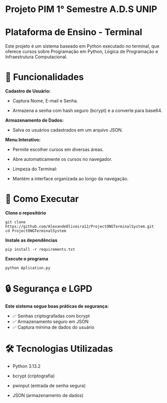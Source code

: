 # Projeto PIM 1° Semestre A.D.S UNIP

# Plataforma de Ensino - Terminal
Este projeto é um sistema baseado em Python executado no terminal, que oferece cursos sobre Programação em Python, Lógica de Programação e Infraestrutura Computacional.

# 📌 Funcionalidades

**Cadastro de Usuário:**

* Captura Nome, E-mail e Senha.

* Armazena a senha com hash seguro (bcrypt) e a converte para base64.

**Armazenamento de Dados:**

* Salva os usuários cadastrados em um arquivo JSON.

**Menu Interativo:**

* Permite escolher cursos em diversas áreas.

* Abre automaticamente os cursos no navegador.

* Limpeza do Terminal:

* Mantém a interface organizada ao longo da navegação.

# 🚀 Como Executar

**Clone o repositório**

```
git clone https://github.com/AlexandeOliveira12/ProjectONGTerminalSystem.git
cd ProjectONGTerminalSystem
```

**Instale as dependências**

```
pip install -r requirements.txt
```

**Execute o programa**

```
python Aplication.py
```

# 🔒 Segurança e LGPD

**Este sistema segue boas práticas de segurança:**

* ✅ Senhas criptografadas com bcrypt
* ✅ Armazenamento seguro em JSON
* ✅ Captura mínima de dados do usuário

# 🛠 Tecnologias Utilizadas

* Python 3.13.2

* bcrypt (criptografia)

* pwinput (entrada de senha segura)

* JSON (armazenamento de dados)